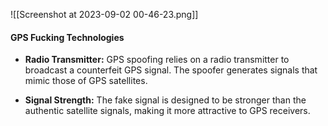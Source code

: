 ![[Screenshot at 2023-09-02 00-46-23.png]]



#### GPS Fucking Technologies

- **Radio Transmitter:** GPS spoofing relies on a radio transmitter to broadcast a counterfeit GPS signal. The spoofer generates signals that mimic those of GPS satellites.
    
- **Signal Strength:** The fake signal is designed to be stronger than the authentic satellite signals, making it more attractive to GPS receivers.

